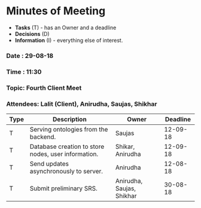 # Minutes of Meeting

* **Tasks** (T) - has an Owner and a deadline
* **Decisions** (D)
* **Information** (I) - everything else of interest.
 
### Date : 29-08-18
### Time : 11:30
### Topic: Fourth Client Meet
### Attendees: Lalit (Client), Anirudha, Saujas, Shikhar

Type | Description | Owner | Deadline  
--- | --- | --- | ---  
T | Serving ontologies from the backend. | Saujas | 12-09-18
T | Database creation to store nodes, user information.  | Shikar, Anirudha | 12-09-18
T | Send updates asynchronously to server. | Anirudha | 12-08-18
T | Submit preliminary SRS. | Anirudha, Saujas, Shikhar | 30-08-18

